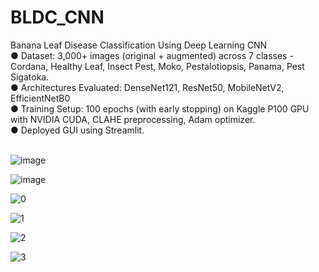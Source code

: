 # BLDC_CNN
Banana Leaf Disease Classification Using Deep Learning CNN <br/>
● Dataset: 3,000+ images (original + augmented) across 7 classes - Cordana, Healthy Leaf, Insect Pest, Moko, Pestalotiopsis, Panama, Pest Sigatoka.<br/>
● Architectures Evaluated: DenseNet121, ResNet50, MobileNetV2, EfficientNetB0<br/>
● Training Setup: 100 epochs (with early stopping) on Kaggle P100 GPU with NVIDIA CUDA, CLAHE preprocessing, Adam optimizer.<br/>
● Deployed GUI using Streamlit.<br/>

<br/>![image](https://github.com/user-attachments/assets/19678dc9-795a-4a78-8cd7-65fc7cf794a1)<br/>

![image](https://github.com/user-attachments/assets/43e5ced7-a25d-42bb-9f46-14356dbdaaa2)<br/>

![0](https://github.com/user-attachments/assets/63df6604-934e-46b6-8d49-c019035a3fbc)<br/>

![1](https://github.com/user-attachments/assets/61139aad-1ebf-425e-95cf-539ab32a3c79)<br/>

![2](https://github.com/user-attachments/assets/64824953-58d1-484b-84db-c02ca64bc33b)<br/>

![3](https://github.com/user-attachments/assets/c5a7689f-36f3-4510-92e3-288ed5579980)






